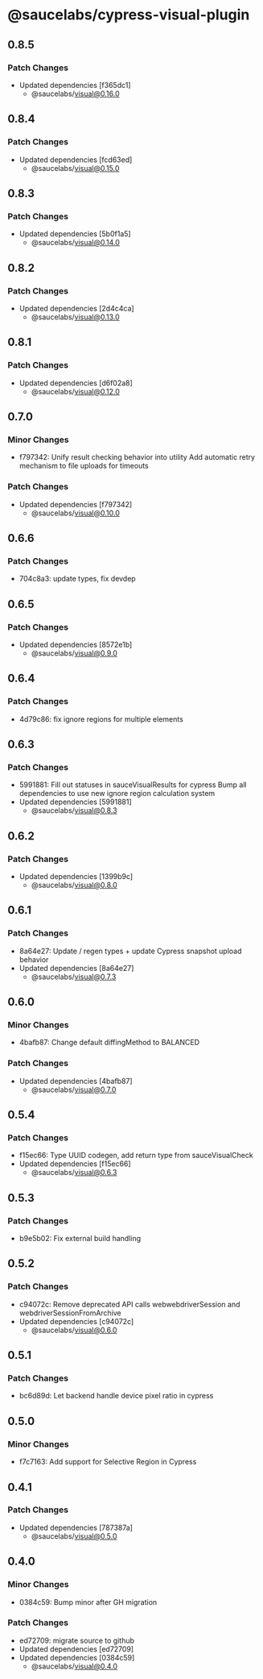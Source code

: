 # @saucelabs/cypress-visual-plugin

## 0.8.5

### Patch Changes

- Updated dependencies [f365dc1]
  - @saucelabs/visual@0.16.0

## 0.8.4

### Patch Changes

- Updated dependencies [fcd63ed]
  - @saucelabs/visual@0.15.0

## 0.8.3

### Patch Changes

- Updated dependencies [5b0f1a5]
  - @saucelabs/visual@0.14.0

## 0.8.2

### Patch Changes

- Updated dependencies [2d4c4ca]
  - @saucelabs/visual@0.13.0

## 0.8.1

### Patch Changes

- Updated dependencies [d6f02a8]
  - @saucelabs/visual@0.12.0

## 0.7.0

### Minor Changes

- f797342: Unify result checking behavior into utility
  Add automatic retry mechanism to file uploads for timeouts

### Patch Changes

- Updated dependencies [f797342]
  - @saucelabs/visual@0.10.0

## 0.6.6

### Patch Changes

- 704c8a3: update types, fix devdep

## 0.6.5

### Patch Changes

- Updated dependencies [8572e1b]
  - @saucelabs/visual@0.9.0

## 0.6.4

### Patch Changes

- 4d79c86: fix ignore regions for multiple elements

## 0.6.3

### Patch Changes

- 5991881: Fill out statuses in sauceVisualResults for cypress
  Bump all dependencies to use new ignore region calculation system
- Updated dependencies [5991881]
  - @saucelabs/visual@0.8.3

## 0.6.2

### Patch Changes

- Updated dependencies [1399b9c]
  - @saucelabs/visual@0.8.0

## 0.6.1

### Patch Changes

- 8a64e27: Update / regen types + update Cypress snapshot upload behavior
- Updated dependencies [8a64e27]
  - @saucelabs/visual@0.7.3

## 0.6.0

### Minor Changes

- 4bafb87: Change default diffingMethod to BALANCED

### Patch Changes

- Updated dependencies [4bafb87]
  - @saucelabs/visual@0.7.0

## 0.5.4

### Patch Changes

- f15ec66: Type UUID codegen, add return type from sauceVisualCheck
- Updated dependencies [f15ec66]
  - @saucelabs/visual@0.6.3

## 0.5.3

### Patch Changes

- b9e5b02: Fix external build handling

## 0.5.2

### Patch Changes

- c94072c: Remove deprecated API calls webwebdriverSession and webdriverSessionFromArchive
- Updated dependencies [c94072c]
  - @saucelabs/visual@0.6.0

## 0.5.1

### Patch Changes

- bc6d89d: Let backend handle device pixel ratio in cypress

## 0.5.0

### Minor Changes

- f7c7163: Add support for Selective Region in Cypress

## 0.4.1

### Patch Changes

- Updated dependencies [787387a]
  - @saucelabs/visual@0.5.0

## 0.4.0

### Minor Changes

- 0384c59: Bump minor after GH migration

### Patch Changes

- ed72709: migrate source to github
- Updated dependencies [ed72709]
- Updated dependencies [0384c59]
  - @saucelabs/visual@0.4.0
